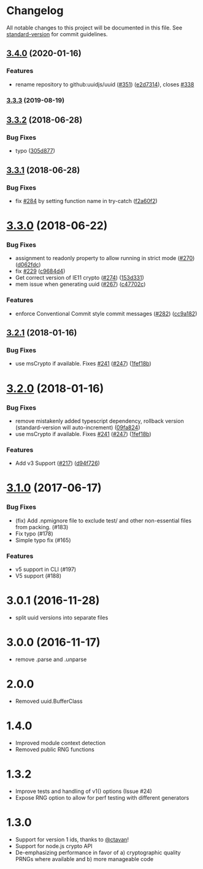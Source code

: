 # Changelog

All notable changes to this project will be documented in this file. See [standard-version](https://github.com/conventional-changelog/standard-version) for commit guidelines.




























































































































































































































<extoc></extoc>

## [3.4.0](https://github.com/uuidjs/uuid/compare/v3.3.3...v3.4.0) (2020-01-16)


### Features

* rename repository to github:uuidjs/uuid ([#351](https://github.com/uuidjs/uuid/issues/351)) ([e2d7314](https://github.com/uuidjs/uuid/commit/e2d7314)), closes [#338](https://github.com/uuidjs/uuid/issues/338)

### [3.3.3](https://github.com/uuidjs/uuid/compare/v3.3.2...v3.3.3) (2019-08-19)

<a name="3.3.2"></a>
## [3.3.2](https://github.com/uuidjs/uuid/compare/v3.3.1...v3.3.2) (2018-06-28)


### Bug Fixes

* typo ([305d877](https://github.com/uuidjs/uuid/commit/305d877))



<a name="3.3.1"></a>
## [3.3.1](https://github.com/uuidjs/uuid/compare/v3.3.0...v3.3.1) (2018-06-28)


### Bug Fixes

* fix [#284](https://github.com/uuidjs/uuid/issues/284) by setting function name in try-catch ([f2a60f2](https://github.com/uuidjs/uuid/commit/f2a60f2))



<a name="3.3.0"></a>
# [3.3.0](https://github.com/uuidjs/uuid/compare/v3.2.1...v3.3.0) (2018-06-22)


### Bug Fixes

* assignment to readonly property to allow running in strict mode ([#270](https://github.com/uuidjs/uuid/issues/270)) ([d062fdc](https://github.com/uuidjs/uuid/commit/d062fdc))
* fix [#229](https://github.com/uuidjs/uuid/issues/229) ([c9684d4](https://github.com/uuidjs/uuid/commit/c9684d4))
* Get correct version of IE11 crypto ([#274](https://github.com/uuidjs/uuid/issues/274)) ([153d331](https://github.com/uuidjs/uuid/commit/153d331))
* mem issue when generating uuid ([#267](https://github.com/uuidjs/uuid/issues/267)) ([c47702c](https://github.com/uuidjs/uuid/commit/c47702c))

### Features

* enforce Conventional Commit style commit messages ([#282](https://github.com/uuidjs/uuid/issues/282)) ([cc9a182](https://github.com/uuidjs/uuid/commit/cc9a182))


<a name="3.2.1"></a>
## [3.2.1](https://github.com/uuidjs/uuid/compare/v3.2.0...v3.2.1) (2018-01-16)


### Bug Fixes

* use msCrypto if available. Fixes [#241](https://github.com/uuidjs/uuid/issues/241) ([#247](https://github.com/uuidjs/uuid/issues/247)) ([1fef18b](https://github.com/uuidjs/uuid/commit/1fef18b))



<a name="3.2.0"></a>
# [3.2.0](https://github.com/uuidjs/uuid/compare/v3.1.0...v3.2.0) (2018-01-16)


### Bug Fixes

* remove mistakenly added typescript dependency, rollback version (standard-version will auto-increment) ([09fa824](https://github.com/uuidjs/uuid/commit/09fa824))
* use msCrypto if available. Fixes [#241](https://github.com/uuidjs/uuid/issues/241) ([#247](https://github.com/uuidjs/uuid/issues/247)) ([1fef18b](https://github.com/uuidjs/uuid/commit/1fef18b))


### Features

* Add v3 Support ([#217](https://github.com/uuidjs/uuid/issues/217)) ([d94f726](https://github.com/uuidjs/uuid/commit/d94f726))


# [3.1.0](https://github.com/uuidjs/uuid/compare/v3.1.0...v3.0.1) (2017-06-17)

### Bug Fixes

* (fix) Add .npmignore file to exclude test/ and other non-essential files from packing. (#183)
* Fix typo (#178)
* Simple typo fix (#165)

### Features
* v5 support in CLI (#197)
* V5 support (#188)


# 3.0.1 (2016-11-28)

* split uuid versions into separate files


# 3.0.0 (2016-11-17)

* remove .parse and .unparse


# 2.0.0

* Removed uuid.BufferClass


# 1.4.0

* Improved module context detection
* Removed public RNG functions


# 1.3.2

* Improve tests and handling of v1() options (Issue #24)
* Expose RNG option to allow for perf testing with different generators


# 1.3.0

* Support for version 1 ids, thanks to [@ctavan](https://github.com/ctavan)!
* Support for node.js crypto API
* De-emphasizing performance in favor of a) cryptographic quality PRNGs where available and b) more manageable code
